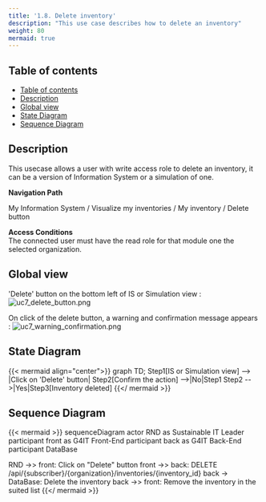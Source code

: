 ```yaml
---
title: '1.8. Delete inventory'
description: "This use case describes how to delete an inventory"
weight: 80
mermaid: true
---
```

## Table of contents
- [Table of contents](#table-of-contents)
- [Description](#description)
- [Global view](#global-view)
- [State Diagram](#state-diagram)
- [Sequence Diagram](#sequence-diagram)


## Description

This usecase allows a user with write access role to delete an inventory, it can be a version of Information System or a simulation of one.

**Navigation Path**

My Information System / Visualize my inventories / My inventory / Delete button

**Access Conditions**  
The connected user must have the read role for that module one the selected organization.

## Global view

'Delete' button on the bottom left of IS or Simulation view :
![uc7_delete_button.png](../images/uc7_deletebutton.png)

On click of the delete button, a warning and confirmation message appears : 
![uc7_warning_confirmation.png](../images/uc7_warningconfirmation.png)

## State Diagram

{{< mermaid align="center">}}
graph TD;
Step1[IS or Simulation view] --> |Click on 'Delete' button| Step2[Confirm the action] -->|No|Step1
Step2 -->|Yes|Step3[Inventory deleted]
{{</ mermaid >}}

## Sequence Diagram

{{< mermaid >}}
sequenceDiagram
actor RND as Sustainable IT Leader
participant front as G4IT Front-End
participant back as G4IT Back-End
participant DataBase

RND ->> front: Click on "Delete" button
front ->> back: DELETE /api/{subscriber}/{organization}/inventories/{inventory_id}
back -> DataBase: Delete the inventory
back ->> front: Remove the inventory in the suited list
{{</ mermaid >}}
